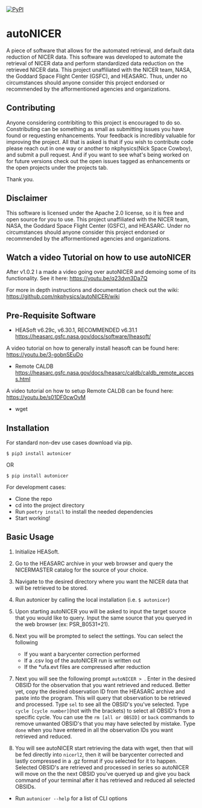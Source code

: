 [![PyPI](https://img.shields.io/pypi/v/autonicer.svg)](https://pypi.org/project/autonicer/)
# autoNICER
A piece of software that allows for the automated retrieval, and default data reduction of NICER data. This software was developed to automate the retrieval of NICER data and perform standardized data reduction on the retrieved NICER data. 
This project unaffiliated with the NICER team, NASA, the Goddard Space Flight Center (GSFC), and HEASARC. Thus, under no circumstances should anyone consider this project endorsed or recommended by the afformentioned agencies and organizations.

## Contributing
Anyone considering contribiting to this project is encouraged to do so.
Constributing can be something as small as submitting issues you have found or requesting enhancements. Your feedback is incredibly valuable for improving the project.
All that is asked is that if you wish to contribute code please reach out in one way or another to nkphysics(Nick Space Cowboy), and submit a pull request.
And if you want to see what's being worked on for future versions check out the open issues tagged as enhancements or the open projects under the projects tab.

Thank you. 

## Disclaimer
This software is licensed under the Apache 2.0 license, so it is free and open source for you to use.
This project unaffiliated with the NICER team, NASA, the Goddard Space Flight Center (GSFC), and HEASARC. Under no circumstances should anyone consider this project endorsed or recommended by the afformentioned agencies and organizations.

## Watch a video Tutorial on how to use autoNICER
After v1.0.2 I a made a video going over autoNICER and demoing some of its functionality.
See it here:
<https://youtu.be/q23dvn3Da7Q>

For more in depth instructions and documentation check out the wiki:
<https://github.com/nkphysics/autoNICER/wiki>

## Pre-Requisite Software
- HEASoft v6.29c, v6.30.1, RECOMMENDED v6.31.1 <https://heasarc.gsfc.nasa.gov/docs/software/lheasoft/>

A video tutorial on how to generally install heasoft can be found here: <https://youtu.be/3-gobnSEuDo>
- Remote CALDB <https://heasarc.gsfc.nasa.gov/docs/heasarc/caldb/caldb_remote_access.html>

A video tutorial on how to setup Remote CALDB can be found here: <https://youtu.be/s01DF0cwOvM>
- wget

## Installation

For standard non-dev use cases download via pip.

	$ pip3 install autonicer

OR

	$ pip install autonicer

For development cases:
- Clone the repo
- cd into the project directory
- Run `poetry install` to install the needed dependencies
- Start working!

## Basic Usage

1. Initialize HEASoft.

2. Go to the HEASARC archive in your web browser and query the NICERMASTER catalog for the source of your choice.

2. Navigate to the desired directory where you want the NICER data that will be retrieved to be stored.

3. Run autonicer by calling the local installation (i.e. `$ autonicer`)
	
4. Upon starting autoNICER you will be asked to input the target source that you would like to query. Input the same source that you queryed in the web browser (ex: PSR_B0531+21).

5. Next you will be prompted to select the settings. You can select the following
	- If you want a barycenter correction performed
	- If a .csv log of the autoNICER run is written out
	- If the *ufa.evt files are compressed after reduction

6. Next you will see the following prompt `autoNICER > `. Enter in the desired OBSID for the observation that you want retrieved and reduced. Better yet, copy the desired observation ID from the HEASARC archive and paste into the program. This will query that observation to be retrieved and processed. Type `sel` to see all the OBSID's you've selected. Type `cycle [cycle number]`(not with the brackets) to select all OBSID's from a specific cycle. You can use the `rm [all or OBSID]` or `back` commands to remove unwanted OBSID's that you may have selected by mistake. Type `done` when you have entered in all the observation IDs you want retrieved and reduced.
	
7. You will see autoNICER start retrieving the data with wget, then that will be fed directly into `nicerl2`, then it will be barycenter corrected and lastly compressed in a .gz format if you selected for it to happen. Selected OBSID's are retrieved and processed in series so autoNICER will move on the the next OBSID you've queryed up and give you back command of your terminal after it has retrieved and reduced all selected OBSIDs.

- Run `autonicer --help` for a list of CLI options
